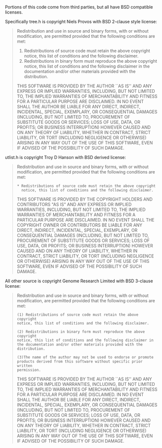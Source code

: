 Portions of this code come from third parties, but all have BSD
compatible licenses.

Specifically tree.h is copyright Niels Provos with BSD 2-clause style
license:

> Redistribution and use in source and binary forms, with or without
> modification, are permitted provided that the following conditions
> are met:
> 1. Redistributions of source code must retain the above copyright
>    notice, this list of conditions and the following disclaimer.
> 2. Redistributions in binary form must reproduce the above copyright
>    notice, this list of conditions and the following disclaimer in the
>    documentation and/or other materials provided with the distribution.
> 
> THIS SOFTWARE IS PROVIDED BY THE AUTHOR ``AS IS'' AND ANY EXPRESS OR
> IMPLIED WARRANTIES, INCLUDING, BUT NOT LIMITED TO, THE IMPLIED WARRANTIES
> OF MERCHANTABILITY AND FITNESS FOR A PARTICULAR PURPOSE ARE DISCLAIMED.
> IN NO EVENT SHALL THE AUTHOR BE LIABLE FOR ANY DIRECT, INDIRECT,
> INCIDENTAL, SPECIAL, EXEMPLARY, OR CONSEQUENTIAL DAMAGES (INCLUDING, BUT
> NOT LIMITED TO, PROCUREMENT OF SUBSTITUTE GOODS OR SERVICES; LOSS OF USE,
> DATA, OR PROFITS; OR BUSINESS INTERRUPTION) HOWEVER CAUSED AND ON ANY
> THEORY OF LIABILITY, WHETHER IN CONTRACT, STRICT LIABILITY, OR TORT
> (INCLUDING NEGLIGENCE OR OTHERWISE) ARISING IN ANY WAY OUT OF THE USE OF
> THIS SOFTWARE, EVEN IF ADVISED OF THE POSSIBILITY OF SUCH DAMAGE.


utlist.h is copyright Troy D Hanson with BSD derived license:

> Redistribution and use in source and binary forms, with or without
> modification, are permitted provided that the following conditions
> are met:
> 
>     * Redistributions of source code must retain the above copyright
>       notice, this list of conditions and the following disclaimer.
> 
> THIS SOFTWARE IS PROVIDED BY THE COPYRIGHT HOLDERS AND CONTRIBUTORS "AS
> IS" AND ANY EXPRESS OR IMPLIED WARRANTIES, INCLUDING, BUT NOT LIMITED
> TO, THE IMPLIED WARRANTIES OF MERCHANTABILITY AND FITNESS FOR A
> PARTICULAR PURPOSE ARE DISCLAIMED. IN NO EVENT SHALL THE COPYRIGHT OWNER
> OR CONTRIBUTORS BE LIABLE FOR ANY DIRECT, INDIRECT, INCIDENTAL, SPECIAL,
> EXEMPLARY, OR CONSEQUENTIAL DAMAGES (INCLUDING, BUT NOT LIMITED TO,
> PROCUREMENT OF SUBSTITUTE GOODS OR SERVICES; LOSS OF USE, DATA, OR
> PROFITS; OR BUSINESS INTERRUPTION) HOWEVER CAUSED AND ON ANY THEORY OF
> LIABILITY, WHETHER IN CONTRACT, STRICT LIABILITY, OR TORT (INCLUDING
> NEGLIGENCE OR OTHERWISE) ARISING IN ANY WAY OUT OF THE USE OF THIS
> SOFTWARE, EVEN IF ADVISED OF THE POSSIBILITY OF SUCH DAMAGE.


All other source is copyright Genome Research Limited with BSD
3-clause license:

> Redistribution and use in source and binary forms, with or without
> modification, are permitted provided that the following conditions
> are met:
> 
>     (1) Redistributions of source code must retain the above copyright
>     notice, this list of conditions and the following disclaimer. 
> 
>     (2) Redistributions in binary form must reproduce the above copyright
>     notice, this list of conditions and the following disclaimer in
>     the documentation and/or other materials provided with the distribution.  
>     
>     (3)The name of the author may not be used to endorse or promote
>     products derived from this software without specific prior written
>     permission.
> 
> THIS SOFTWARE IS PROVIDED BY THE AUTHOR ``AS IS'' AND ANY EXPRESS OR
> IMPLIED WARRANTIES, INCLUDING, BUT NOT LIMITED TO, THE IMPLIED
> WARRANTIES OF MERCHANTABILITY AND FITNESS FOR A PARTICULAR PURPOSE ARE
> DISCLAIMED. IN NO EVENT SHALL THE AUTHOR BE LIABLE FOR ANY DIRECT,
> INDIRECT, INCIDENTAL, SPECIAL, EXEMPLARY, OR CONSEQUENTIAL DAMAGES
> (INCLUDING, BUT NOT LIMITED TO, PROCUREMENT OF SUBSTITUTE GOODS OR
> SERVICES; LOSS OF USE, DATA, OR PROFITS; OR BUSINESS INTERRUPTION)
> HOWEVER CAUSED AND ON ANY THEORY OF LIABILITY, WHETHER IN CONTRACT,
> STRICT LIABILITY, OR TORT (INCLUDING NEGLIGENCE OR OTHERWISE) ARISING
> IN ANY WAY OUT OF THE USE OF THIS SOFTWARE, EVEN IF ADVISED OF THE
> POSSIBILITY OF SUCH DAMAGE. 

